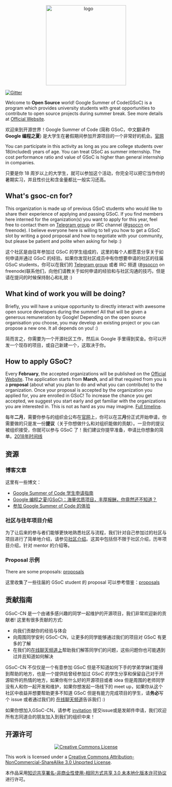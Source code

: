 <p align="center">
  <img width="250" src="https://avatars0.githubusercontent.com/u/31839369?v=4" alt="logo" />
</p>

[![Gitter](https://badges.gitter.im/Join%20Chat.svg)](https://gitter.im/Gsoc-cn/Lobby)

Welcome to **Open Source** world! Google Summer of Code(GSoC) is a program which provides university students with great opportunities to contribute to open source projects during summer break. See more details at [Official Website](https://developers.google.com/open-source/gsoc/).

欢迎来到开源世界！Google Summer of Code (简称 GSoC，中文翻译作 **Google 编程之夏**) 是大学生在暑假期间参加开源项目的一个非常好的机会。[官网](https://developers.google.com/open-source/gsoc/)

You can participate in this activity as long as you are college students over 18(included) years of age. You can treat GSoC as summer internship. The cost performance ratio and value of GSoC is higher than general internship in companies.

只要是你 18 周岁以上的大学生，就可以参加这个活动，你完全可以把它当作你的暑期实习，并且性价比和含金量都比一般实习还高。

## What's gsoc-cn for?

This organization is made up of previous GSoC students who would like to share their experience of applying and passing GSoC. If you find members here interned for the organization(s) you want to apply for this year, feel free to contact them on [Telegram group](https://t.me/joinchat/B30CMA1YxJ0g0yo3GLj8uA) or IRC channel ([#gsoccn](https://www.irccloud.com/invite?channel=%23gsoccn&hostname=chat.freenode.net&port=6697&ssl=1) on freenode). I believe everyone here is willing to tell you how to get a GSoC slot by writing a good proposal and how to negotiate with your community, but please be patient and polite when asking for help :)

这个社区是由往年参加过 GSoC 的学生组成的，这里的每个人都愿意分享关于如何申请并通过 GSoC 的经验。如果你发现社区成员中有你想要申请的社区的往届 GSoC students，你可以在我们的 [Telegram group](https://t.me/joinchat/B30CMA1YxJ0g0yo3GLj8uA) 或者 IRC 频道 ([#gsoccn](https://www.irccloud.com/invite?channel=%23gsoccn&hostname=chat.freenode.net&port=6697&ssl=1) on freenode)联系他们，向他们请教关于如何申请的经验和与社区沟通的技巧，但是请在提问的时候保持耐心和礼貌 :)


## What kind of work you will be doing?

Briefly, you will have a unique opportunity to directly interact with awesome open source developers during the summer! All that will be given a generous remuneration by Google! Depending on the open source organisation you choose, you may develop an existing project or you can propose a new one. It all depends on you! :)

简而言之，你需要为一个开源社区工作，然后从 Google 手里得到奖金。你可以开发一个现存的项目，或自己新建一个，这取决于你。

## How to apply GSoC?

Every **February**, the accepted organizations will be published on the [Official Website](https://summerofcode.withgoogle.com/organizations/). The application starts from **March**, and all that required from you is a **proposal** (about what you plan to do and what you can contribute) to the organization. Once your proposal is accepted by the organization you applied for, you are enrolled in GSoC! To increase the chance you get accepted, we suggest you start early and get familiar with the organizations you are interested in. This is not as hard as you may imagine. [Full timeline](https://developers.google.com/open-source/gsoc/timeline).

每年**二月**，需要你参与的组织会公布在[官网](https://summerofcode.withgoogle.com/organizations/)上，你可以在**三月**份正式开始申请，你需要做的只是发一份**提议**（关于你想做什么和对组织能做的贡献）。一旦你的提议被组织接受，你就可以参与 GSoC 了！我们建议你提早准备，申请比你想象的简单。[2018年时间线](https://developers.google.com/open-source/gsoc/timeline)


## 资源

### 博客文章

这里有一些博文：

- [Google Summer of Code 学生申请指南](https://zhuanlan.zhihu.com/p/27823910)
- [Google 编程之夏(GSoC)：海量优质项目，丰厚报酬，你竟然还不知道？](https://zhuanlan.zhihu.com/p/27330699)
- [参加 Google Summer of Code 的体验](http://geekplux.com/2018/01/07/experience-of-gsoc-google-summer-of-code.html)

### 社区与往年项目介绍

为了让后来的参与者们能够更快地熟悉社区与流程，我们针对自己参加过的社区与项目进行了简单地介绍，请参见[社区介绍](./resources/organizations/README.md)。这其中包括但不限于社区介绍，历年项目介绍，针对 mentor 的介绍等。

### Proposal 示例

There are some proposals: [proposals](./resources/proposals)

这里收集了一些往届的 GSoC student 的 proposal 可以参考借鉴：[proposals](./resources/proposals)

## 贡献指南

GSoC-CN 是一个由诸多感兴趣的同学一起维护的开源项目，我们非常欢迎新的贡献者! 这里有很多贡献的方式:

- 向我们贡献你的经验与体会
- 向周围同学安利 GSoC-CN，让更多的同学能够通过我们的项目对 GSoC 有更多的了解
- 在我们的[在线聊天频道上](https://gitter.im/Gsoc-cn/Lobby)帮助我们解答同学们的问题，这些问题你也可能遇到过并且知道如何解决

GSoC-CN 不仅仅是一个有意参加 GSoC 但是不知道如何下手的学弟学妹们能得到帮助的地方，也是一个提供给曾经参加过 GSoC 的学生分享和保留自己对于开源软件的热情的地方，如果你有什么好的开源项目或者 idea 但是周围的老师同学没有人和你一起开发和维护，如果你想发起一场线下的 meet up，如果你从这个社区中收益并想要帮助更多不知道 GSoC 但是有能力完成项目的学生，请**务必**写个 issue 或者通过我们的 [在线聊天频道](https://gitter.im/Gsoc-cn/Lobby)告诉我们 :)

如果你想加入GSoC-CN，请参考 [invitation](./invitation.md) 提交issue或是发邮件申请，我们欢迎所有志同道合的朋友加入到我们的组织中来！
## 开源许可

<p align="center">
  <a rel="license" href="http://creativecommons.org/licenses/by-nc-sa/3.0/"><img alt="Creative Commons License" style="border-width:0" src="https://i.creativecommons.org/l/by-nc-sa/3.0/88x31.png" /></a>
</p>

This work is licensed under a [Creative Commons Attribution-NonCommercial-ShareAlike 3.0 Unported License](http://creativecommons.org/licenses/by-nc-sa/3.0/).

本作品采用[知识共享署名-非商业性使用-相同方式共享 3.0 未本地化版本许可协议](http://creativecommons.org/licenses/by-nc-sa/3.0/)进行许可。

